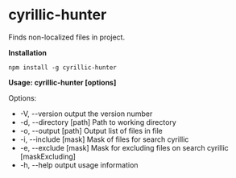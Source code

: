 # cyrillic-hunter

Finds non-localized files in project.

**Installation**

`npm install -g cyrillic-hunter`
  
**Usage: cyrillic-hunter [options]**

Options:

* -V, --version           output the version number
* -d, --directory [path]  Path to working directory
* -o, --output [path]     Output list of files in file
* -i, --include [mask]    Mask of files for search cyrillic
* -e, --exclude [mask]    Mask for excluding files on search cyrillic [maskExcluding]
* -h, --help              output usage information
